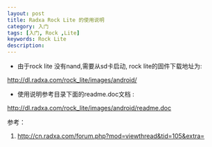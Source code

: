 ```yaml
---
layout: post
title: Radxa Rock Lite 的使用说明
category: 入门
tags: [入门, Rock ,Lite]
keywords: Rock Lite
description: 
---
```



- 由于rock lite 没有nand,需要从sd卡启动, rock lite的固件下载地址为:

http://dl.radxa.com/rock_lite/images/android/

- 使用说明参考目录下面的readme.doc文档 :

http://dl.radxa.com/rock_lite/images/android/readme.doc


参考：

1. http://cn.radxa.com/forum.php?mod=viewthread&tid=105&extra=
